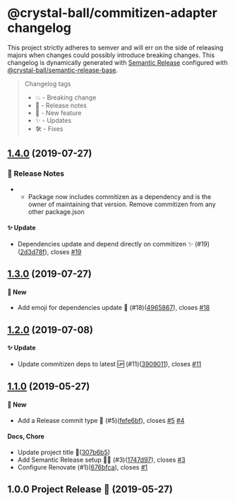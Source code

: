 # @crystal-ball/commitizen-adapter changelog

This project strictly adheres to semver and will err on the side of releasing majors when
changes could possibly introduce breaking changes. This changelog is dynamically generated
with [Semantic Release](https://semantic-release.gitbook.io/semantic-release/) configured
with [@crystal-ball/semantic-release-base](https://github.com/crystal-ball/semantic-release-base).

> Changelog tags
>
> - 💥 - Breaking change
> - 🔖 - Release notes
> - 💖 - New feature
> - ✨ - Updates
> - 🛠 - Fixes


## [1.4.0](https://github.com/crystal-ball/commitizen-adapter/compare/v1.3.0...v1.4.0) (2019-07-27)


### 🔖 Release Notes

* - Package now includes commitizen as a dependency and is the owner of maintaining that version. Remove commitizen from any other package.json


#### ✨ Update

* Dependencies update and depend directly on commitizen ✨ (#19)([2d3d78f](https://github.com/crystal-ball/commitizen-adapter/commit/2d3d78f048ae6374ec0a758194d5471b8b9a9287)), closes [#19](https://github.com/crystal-ball/commitizen-adapter/issue/19)

## [1.3.0](https://github.com/crystal-ball/commitizen-adapter/compare/v1.2.0...v1.3.0) (2019-07-27)


#### 💖 New

* Add emoji for dependencies update 💖 (#18)([4965867](https://github.com/crystal-ball/commitizen-adapter/commit/49658678689dc3e6c4fd549f244b3aff6e3e201b)), closes [#18](https://github.com/crystal-ball/commitizen-adapter/issue/18)

## [1.2.0](https://github.com/crystal-ball/commitizen-adapter/compare/v1.1.0...v1.2.0) (2019-07-08)


#### ✨ Update

* Update commitizen deps to latest 🆙 (#11)([3909011](https://github.com/crystal-ball/commitizen-adapter/commit/3909011de71df7050991114b4a345e3b60055652)), closes [#11](https://github.com/crystal-ball/commitizen-adapter/issue/11)

## [1.1.0](https://github.com/crystal-ball/commitizen-adapter/compare/v1.0.0...v1.1.0) (2019-05-27)


#### 💖 New

* Add a Release commit type 💖 (#5)([fefe6bf](https://github.com/crystal-ball/commitizen-adapter/commit/fefe6bfe75c8242f198b39a359fe957bfcadcd04)), closes [#5](https://github.com/crystal-ball/commitizen-adapter/issue/5) [#4](https://github.com/crystal-ball/commitizen-adapter/issue/4)

#### Docs, Chore

* Update project title 📝([307b6b5](https://github.com/crystal-ball/commitizen-adapter/commit/307b6b5949a01db1b63fba436e927eae27ef5bf9))
* Add Semantic Release setup 🔮✨ (#3)([1747d97](https://github.com/crystal-ball/commitizen-adapter/commit/1747d97811fd61f168c7f5d007bb83d95940b7fe)), closes [#3](https://github.com/crystal-ball/commitizen-adapter/issue/3)
* Configure Renovate (#1)([676bfca](https://github.com/crystal-ball/commitizen-adapter/commit/676bfca330b6151dd6d3d81f6ad62ab1dfeef341)), closes [#1](https://github.com/crystal-ball/commitizen-adapter/issue/1)

## 1.0.0 Project Release 🎉 (2019-05-27)
